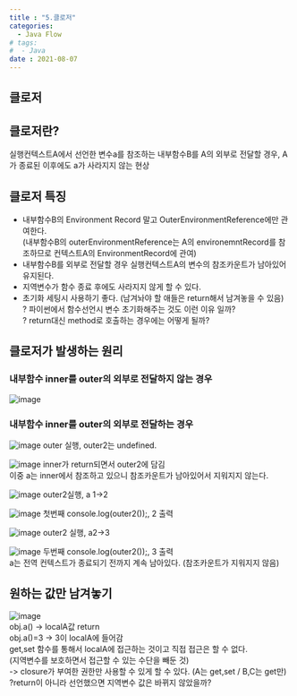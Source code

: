 ```yaml
---
title : "5.클로저"
categories:
  - Java Flow
# tags:
#  - Java
date : 2021-08-07
---
```


클로저  
--- 

## 클로저란?   
  
실행컨텍스트A에서 선언한 변수a를 참조하는 내부함수B를 A의 외부로 전달할 경우, A가 종료된 이후에도 a가 사라지지 않는 현상  

## 클로저 특징  
  
- 내부함수B의 Environment Record 말고 OuterEnvironmentReference에만 관여한다.  
(내부함수B의 outerEnvironmentReference는 A의 environemntRecord를 참조하므로 컨텍스트A의 EnvironmentRecord에 관여)    
- 내부함수B를 외부로 전달할 경우 실행컨텍스트A의 변수의 참조카운트가 남아있어 유지된다.  
- 지역변수가 함수 종료 후에도 사라지지 않게 할 수 있다.  
- 초기화 세팅시 사용하기 좋다. (남겨놔야 할 애들은 return해서 남겨놓을 수 있음)  
? 파이썬에서 함수선언시 변수 초기화해주는 것도 이런 이유 일까?  
? return대신 method로 호출하는 경우에는 어떻게 될까?  
  
## 클로저가 발생하는 원리   
  
### 내부함수 inner를 outer의 외부로 전달하지 않는 경우  

![image](https://user-images.githubusercontent.com/71579659/128590993-0a9231b4-df54-42c4-9941-b23dd0bf6ce6.png)
  
### 내부함수 inner를 outer의 외부로 전달하는 경우  
  
  
![image](https://user-images.githubusercontent.com/71579659/128591332-dd961b66-42b8-41e4-83dc-999bd4dff871.png)
outer 실행, outer2는 undefined.
  
![image](https://user-images.githubusercontent.com/71579659/128591341-59f740f6-892e-462a-9c3f-98a35bd0c8e3.png)
inner가 return되면서 outer2에 담김  
이중 a는 inner에서 참조하고 있으니 참조카운트가 남아있어서 지워지지 않는다.  
  
![image](https://user-images.githubusercontent.com/71579659/128591381-bd47eaf3-5e1f-431d-91a4-aaa31ac96773.png)
outer2실행, a 1->2  
  
![image](https://user-images.githubusercontent.com/71579659/128591443-76c14d68-3d50-482a-90b9-10f40abec408.png)
첫번째 console.log(outer2());, 2 출력  
  
![image](https://user-images.githubusercontent.com/71579659/128614663-9f640d9e-eca3-4938-af31-e8378a189754.png)
outer2 실행, a2->3  

![image](https://user-images.githubusercontent.com/71579659/128614667-7e1cb2b3-f432-4f18-b70c-a685485b9eb6.png)
두번째 console.log(outer2());, 3 출력  
a는 전역 컨텍스트가 종료되기 전까지 계속 남아있다. (참조카운트가 지워지지 않음)  
  
  
## 원하는 값만 남겨놓기

![image](https://user-images.githubusercontent.com/71579659/128614845-63f72eda-7702-4ff1-b8a2-92080c589442.png)  
obj.a() ->  localA값 return  
obj.a()=3 -> 3이 localA에 들어감  
get,set 함수를 통해서 localA에 접근하는 것이고 직접 접근은 할 수 없다.  
(지역변수를 보호하면서 접근할 수 있는 수단을 빼둔 것)  
-> closure가 부여한 권한만 사용할 수 있게 할 수 있다. (A는 get,set / B,C는 get만)  
?return이 아니라 선언했으면 지역변수 값은 바뀌지 않았을까?   


